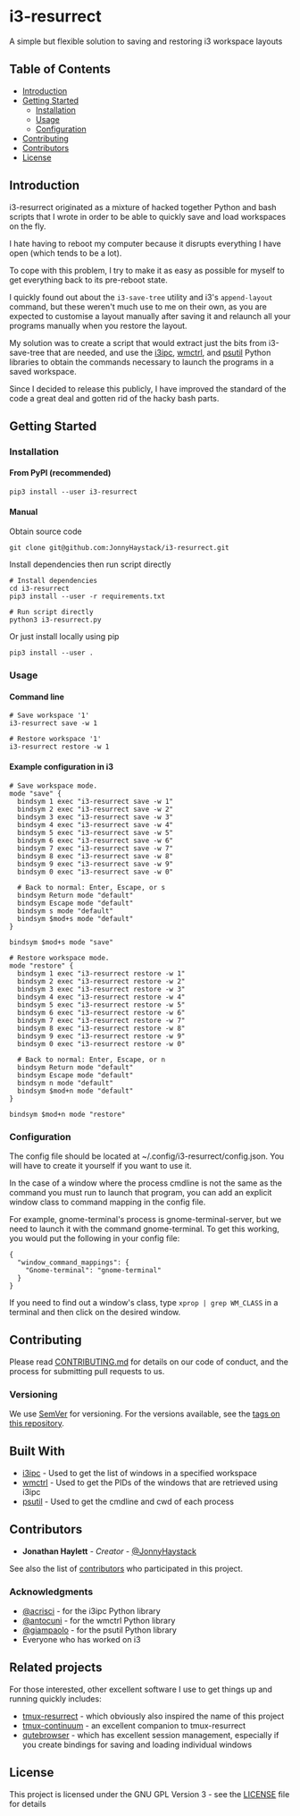 # i3-resurrect

A simple but flexible solution to saving and restoring i3 workspace layouts

## Table of Contents

* [Introduction](#introduction)
* [Getting Started](#getting-started)
   * [Installation](#installation)
   * [Usage](#usage)
   * [Configuration](#configuration)
* [Contributing](#contributing)
* [Contributors](#contributors)
* [License](#license)

## Introduction

i3-resurrect originated as a mixture of hacked together Python and bash scripts that I
wrote in order to be able to quickly save and load workspaces on the fly.

I hate having to reboot my computer because it disrupts everything I have open
(which tends to be a lot).

To cope with this problem, I try to make it as easy as possible for myself to get everything
back to its pre-reboot state.

I quickly found out about the `i3-save-tree` utility and i3's `append-layout` command, but these
weren't much use to me on their own, as you are expected to customise a layout manually after
saving it and relaunch all your programs manually when you restore the layout.

My solution was to create a script that would extract just the bits from i3-save-tree that are
needed, and use the [i3ipc](https://github.com/acrisci/i3ipc-python),
[wmctrl](https://bitbucket.org/antocuni/wmctrl), and
[psutil](https://github.com/giampaolo/psutil) Python libraries to obtain the commands necessary
to launch the programs in a saved workspace.

Since I decided to release this publicly, I have improved the standard of the code a great deal
and gotten rid of the hacky bash parts.

## Getting Started

### Installation

#### From PyPI (recommended)

```
pip3 install --user i3-resurrect
```

#### Manual

Obtain source code
```
git clone git@github.com:JonnyHaystack/i3-resurrect.git
```

Install dependencies then run script directly
```
# Install dependencies
cd i3-resurrect
pip3 install --user -r requirements.txt

# Run script directly
python3 i3-resurrect.py
```

Or just install locally using pip
```
pip3 install --user .
```

### Usage

#### Command line

```
# Save workspace '1'
i3-resurrect save -w 1

# Restore workspace '1'
i3-resurrect restore -w 1
```

#### Example configuration in i3

```
# Save workspace mode.
mode "save" {
  bindsym 1 exec "i3-resurrect save -w 1"
  bindsym 2 exec "i3-resurrect save -w 2"
  bindsym 3 exec "i3-resurrect save -w 3"
  bindsym 4 exec "i3-resurrect save -w 4"
  bindsym 5 exec "i3-resurrect save -w 5"
  bindsym 6 exec "i3-resurrect save -w 6"
  bindsym 7 exec "i3-resurrect save -w 7"
  bindsym 8 exec "i3-resurrect save -w 8"
  bindsym 9 exec "i3-resurrect save -w 9"
  bindsym 0 exec "i3-resurrect save -w 0"

  # Back to normal: Enter, Escape, or s
  bindsym Return mode "default"
  bindsym Escape mode "default"
  bindsym s mode "default"
  bindsym $mod+s mode "default"
}

bindsym $mod+s mode "save"

# Restore workspace mode.
mode "restore" {
  bindsym 1 exec "i3-resurrect restore -w 1"
  bindsym 2 exec "i3-resurrect restore -w 2"
  bindsym 3 exec "i3-resurrect restore -w 3"
  bindsym 4 exec "i3-resurrect restore -w 4"
  bindsym 5 exec "i3-resurrect restore -w 5"
  bindsym 6 exec "i3-resurrect restore -w 6"
  bindsym 7 exec "i3-resurrect restore -w 7"
  bindsym 8 exec "i3-resurrect restore -w 8"
  bindsym 9 exec "i3-resurrect restore -w 9"
  bindsym 0 exec "i3-resurrect restore -w 0"

  # Back to normal: Enter, Escape, or n
  bindsym Return mode "default"
  bindsym Escape mode "default"
  bindsym n mode "default"
  bindsym $mod+n mode "default"
}

bindsym $mod+n mode "restore"
```

### Configuration

The config file should be located at ~/.config/i3-resurrect/config.json. You will have to create
it yourself if you want to use it.

In the case of a window where the process cmdline is not the same as the command you must run to
launch that program, you can add an explicit window class to command mapping in the config file.

For example, gnome-terminal's process is gnome-terminal-server, but we need to launch it with the
command gnome-terminal. To get this working, you would put the following in your config file:

```
{
  "window_command_mappings": {
    "Gnome-terminal": "gnome-terminal"
  }
}
```

If you need to find out a window's class, type `xprop | grep WM_CLASS` in a terminal and then click
on the desired window.

## Contributing

Please read [CONTRIBUTING.md](CONTRIBUTING.md) for details on our code of conduct, and the process for submitting pull requests to us.

### Versioning

We use [SemVer](http://semver.org/) for versioning. For the versions available, see the [tags on this repository](https://github.com/JonnyHaystack/i3-resurrect/tags).

## Built With

* [i3ipc](https://github.com/acrisci/i3ipc-python) - Used to get the list of windows in a specified workspace
* [wmctrl](https://bitbucket.org/antocuni/wmctrl) - Used to get the PIDs of the windows that are retrieved using i3ipc
* [psutil](https://github.com/giampaolo/psutil) - Used to get the cmdline and cwd of each process

## Contributors

* **Jonathan Haylett** - *Creator* - [@JonnyHaystack](https://github.com/JonnyHaystack)

See also the list of [contributors](https://github.com/JonnyHaystack/i3-resurrect/contributors) who participated in this project.

### Acknowledgments

* [@acrisci](https://github.com/acrisci) - for the i3ipc Python library
* [@antocuni](https://bitbucket.org/antocuni) - for the wmctrl Python library
* [@giampaolo](https://github.com/giampaolo) - for the psutil Python library
* Everyone who has worked on i3

## Related projects

For those interested, other excellent software I use to get things up and running quickly includes:
- [tmux-resurrect](https://github.com/tmux-plugins/tmux-resurrect) - which obviously also inspired
the name of this project
- [tmux-continuum](https://github.com/tmux-plugins/tmux-continuum) - an excellent companion to
tmux-resurrect
- [qutebrowser](https://github.com/qutebrowser/qutebrowser) - which has excellent session
management, especially if you create bindings for saving and loading individual windows

## License

This project is licensed under the GNU GPL Version 3 - see the [LICENSE](LICENSE) file for details

